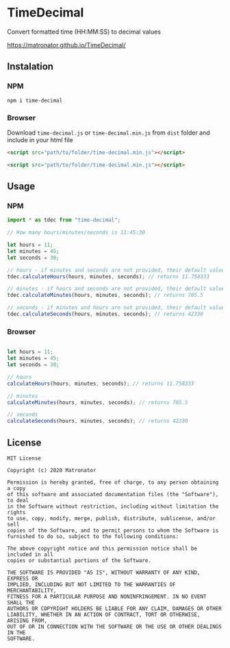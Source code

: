 # TimeDecimal

Convert formatted time (HH:MM:SS) to decimal values

https://matronator.github.io/TimeDecimal/

## Instalation

### NPM

```
npm i time-decimal
```

### Browser

Download `time-decimal.js` or `time-decimal.min.js` from `dist` folder and include in your html file

```html
<script src="path/to/folder/time-decimal.min.js"></script>

<script src="path/to/folder/time-decimal.min.js"></script>
```

## Usage

### NPM

```javascript
import * as tdec from "time-decimal";

// How many hours/minutes/seconds is 11:45:30

let hours = 11;
let minutes = 45;
let seconds = 30;

// hours - if minutes and seconds are not provided, their default value is 0
tdec.calculateHours(hours, minutes, seconds); // returns 11.758333

// minutes - if hours and seconds are not provided, their default value is 0
tdec.calculateMinutes(hours, minutes, seconds); // returns 705.5

// seconds - if minutes and hours are not provided, their default value is 0
tdec.calculateSeconds(hours, minutes, seconds); // returns 42330
```

### Browser

```javascript

let hours = 11;
let minutes = 45;
let seconds = 30;

// hours
calculateHours(hours, minutes, seconds); // returns 11.758333

// minutes
calculateMinutes(hours, minutes, seconds); // returns 705.5

// seconds
calculateSeconds(hours, minutes, seconds); // returns 42330
```

## License

```
MIT License

Copyright (c) 2020 Matronator

Permission is hereby granted, free of charge, to any person obtaining a copy
of this software and associated documentation files (the "Software"), to deal
in the Software without restriction, including without limitation the rights
to use, copy, modify, merge, publish, distribute, sublicense, and/or sell
copies of the Software, and to permit persons to whom the Software is
furnished to do so, subject to the following conditions:

The above copyright notice and this permission notice shall be included in all
copies or substantial portions of the Software.

THE SOFTWARE IS PROVIDED "AS IS", WITHOUT WARRANTY OF ANY KIND, EXPRESS OR
IMPLIED, INCLUDING BUT NOT LIMITED TO THE WARRANTIES OF MERCHANTABILITY,
FITNESS FOR A PARTICULAR PURPOSE AND NONINFRINGEMENT. IN NO EVENT SHALL THE
AUTHORS OR COPYRIGHT HOLDERS BE LIABLE FOR ANY CLAIM, DAMAGES OR OTHER
LIABILITY, WHETHER IN AN ACTION OF CONTRACT, TORT OR OTHERWISE, ARISING FROM,
OUT OF OR IN CONNECTION WITH THE SOFTWARE OR THE USE OR OTHER DEALINGS IN THE
SOFTWARE.
```
